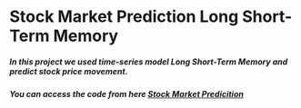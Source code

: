 # Stock Market Prediction Long Short-Term Memory

##### In this project we used time-series model Long Short-Term Memory and predict stock price movement. 
##### You can access the code from here [Stock Market Predicition](https://github.com/Adeen317/Stock-Market-Prediction/blob/main/LSTM_Stock_Prediction.py)